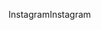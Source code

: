 <span data-ttu-id="fc9ad-101">Instagram</span><span class="sxs-lookup"><span data-stu-id="fc9ad-101">Instagram</span></span>